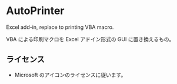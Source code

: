 # AutoPrinter
Excel add-in, replace to printing VBA macro.

VBA による印刷マクロを Excel アドイン形式の GUI に置き換えるもの。

## ライセンス
- Microsoft のアイコンのライセンスに従います。
